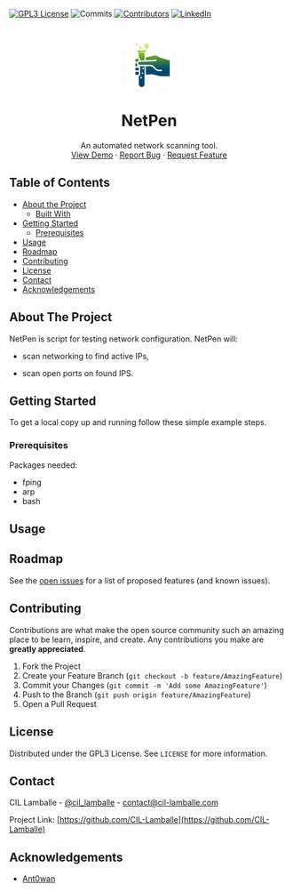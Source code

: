 [![GPL3 License][license-shield]][license-url]
![Commits](https://img.shields.io/github/commit-activity/m/CIL-Lamballe/NetPen)
[![Contributors][contributors-shield]][contributors-url]
[![LinkedIn][linkedin-shield]][linkedin-url]


<br />
<p align="center">
  <a href="https://github.com/CIL-Lamballe/NetPen">
    <img src="assets/logo.png" alt="Logo" width="80" height="80">
  </a>

  <h1 align="center">NetPen</h1>

  <p align="center">
    An automated network scanning tool.
    <br />
    <a href="https://github.com/CIL-Lamballe/NetPen">View Demo</a>
    ·
    <a href="https://github.com/CIL-Lamballe/NetPen/issues">Report Bug</a>
    ·
    <a href="mailto:contact@cil-lamballe.com">Request Feature</a>
  </p>
</p>



## Table of Contents

* [About the Project](#about-the-project)
  * [Built With](#built-with)
* [Getting Started](#getting-started)
  * [Prerequisites](#prerequisites)
* [Usage](#usage)
* [Roadmap](#roadmap)
* [Contributing](#contributing)
* [License](#license)
* [Contact](#contact)
* [Acknowledgements](#acknowledgements)



## About The Project

NetPen is script for testing network configuration. NetPen will:

* scan networking to find active IPs,

* scan open ports on found IPS.


## Getting Started

To get a local copy up and running follow these simple example steps.

### Prerequisites

Packages needed:
* fping
* arp
* bash

## Usage


## Roadmap

See the [open issues](https://github.com/CIL-Lamballe/NetPen/issues) for a list of proposed features (and known issues).



## Contributing

Contributions are what make the open source community such an amazing place to be learn, inspire, and create. Any contributions you make are **greatly appreciated**.

1. Fork the Project
2. Create your Feature Branch (`git checkout -b feature/AmazingFeature`)
3. Commit your Changes (`git commit -m 'Add some AmazingFeature'`)
4. Push to the Branch (`git push origin feature/AmazingFeature`)
5. Open a Pull Request



## License

Distributed under the GPL3 License. See `LICENSE` for more information.



## Contact

CIL Lamballe - [@cil_lamballe](https://twitter.com/cil_lamballe) - contact@cil-lamballe.com

Project Link: [https://github.com/CIL-Lamballe](https://github.com/CIL-Lamballe)



## Acknowledgements

* [Ant0wan](https://github.com/Ant0wan)



[contributors-shield]: https://img.shields.io/github/contributors/CIL-Lamballe/NetPen
[contributors-url]: https://github.com/CIL-Lamballe/NetPen/graphs/contributors
[license-shield]: https://img.shields.io/github/license/CIL-Lamballe/NetPen
[license-url]: https://github.com/CIL-Lamballe/NetPen/LICENSE
[linkedin-shield]: https://img.shields.io/badge/-LinkedIn-black.svg?style=flat&logo=appveyor&logo=linkedin&colorB=555
[linkedin-url]: https://www.linkedin.com/company/cil-lamballe
